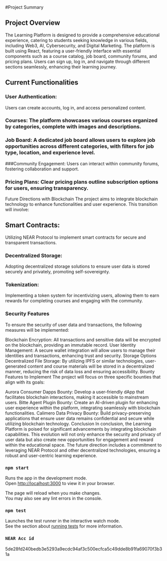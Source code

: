 #Project Summary

## Project Overview
The Learning Platform is designed to provide a comprehensive educational experience, catering to students seeking knowledge in various fields, including Web3, AI, Cybersecurity, and Digital Marketing. The platform is built using React, featuring a user-friendly interface with essential components such as a course catalog, job board, community forums, and pricing plans. Users can sign up, log in, and navigate through different sections seamlessly, enhancing their learning journey.

## Current Functionalities

### User Authentication: 

Users can create accounts, log in, and access personalized content.
### Courses: The platform showcases various courses organized by categories, complete with images and descriptions.
### Job Board: A dedicated job board allows users to explore job opportunities across different categories, with filters for job type, location, and experience level.
###Community Engagement: Users can interact within community forums, fostering collaboration and support.
### Pricing Plans: Clear pricing plans outline subscription options for users, ensuring transparency.
Future Directions with Blockchain
The project aims to integrate blockchain technology to enhance functionalities and user experience. This transition will involve:

## Smart Contracts: 
Utilizing NEAR Protocol to implement smart contracts for secure and transparent transactions.
### Decentralized Storage: 
Adopting decentralized storage solutions to ensure user data is stored securely and privately, promoting self-sovereignty.
### Tokenization: 
Implementing a token system for incentivizing users, allowing them to earn rewards for completing courses and engaging with the community.
### Security Features
To ensure the security of user data and transactions, the following measures will be implemented:

Blockchain Encryption: All transactions and sensitive data will be encrypted on the blockchain, providing an immutable record.
User Identity Management: A secure wallet integration will allow users to manage their identities and transactions, enhancing trust and security.
Storage Options
Decentralized File Storage: By utilizing IPFS or similar technologies, user-generated content and course materials will be stored in a decentralized manner, reducing the risk of data loss and ensuring accessibility.
Bounty Features to Implement
The project will focus on three specific bounties that align with its goals:

Aurora Consumer Dapps Bounty: Develop a user-friendly dApp that facilitates blockchain interactions, making it accessible to mainstream users.
Bitte Agent Plugin Bounty: Create an AI-driven plugin for enhancing user experience within the platform, integrating seamlessly with blockchain functionalities.
Calimero Data Privacy Bounty: Build privacy-preserving applications that ensure user data remains confidential and secure while utilizing blockchain technology.
Conclusion
In conclusion, the Learning Platform is poised for significant advancements by integrating blockchain capabilities. This evolution will not only enhance the security and privacy of user data but also create new opportunities for engagement and reward within the educational space. The future direction includes a commitment to leveraging NEAR Protocol and other decentralized technologies, ensuring a robust and user-centric learning experience.



### `npm start`

Runs the app in the development mode.\
Open [http://localhost:3000](http://localhost:3000) to view it in your browser.

The page will reload when you make changes.\
You may also see any lint errors in the console.

### `npm test`

Launches the test runner in the interactive watch mode.\
See the section about [running tests](https://facebook.github.io/create-react-app/docs/running-tests) for more information.

### `NEAR Acc id`

5de28fd240bedb3e5293a9ecdc94af3c500ecfca5c49dde8b91fa69070f3b31a
